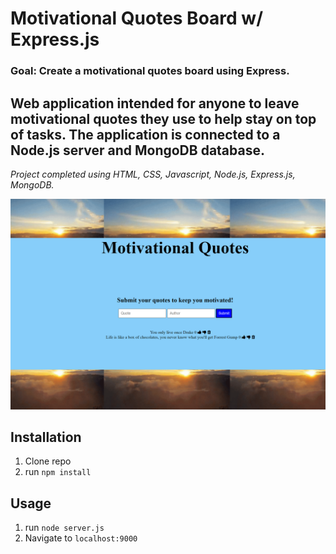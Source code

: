 # Motivational Quotes Board w/ Express.js

### Goal: Create a motivational quotes board using Express. 

## Web application intended for anyone to leave motivational quotes they use to help stay on top of tasks. The application is connected to a Node.js server and MongoDB database. 

*Project completed using HTML, CSS, Javascript, Node.js, Express.js, MongoDB.*

![motivational quotes](motivation.png)

## Installation

1. Clone repo
2. run `npm install`

## Usage

1. run `node server.js`
2. Navigate to `localhost:9000`
